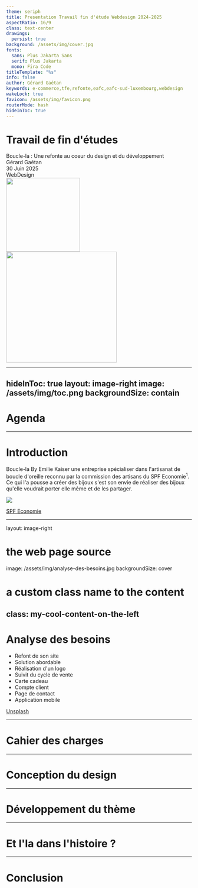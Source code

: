 ```yaml
---
theme: seriph
title: Presentation Travail fin d'étude Webdesign 2024-2025
aspectRatio: 16/9
class: text-center
drawings:
  persist: true
background: /assets/img/cover.jpg
fonts:
  sans: Plus Jakarta Sans
  serif: Plus Jakarta
  mono: Fira Code
titleTemplate: "%s"
info: false
author: Gérard Gaétan
keywords: e-commerce,tfe,refonte,eafc,eafc-sud-luxembourg,webdesign
wakeLock: true
favicon: /assets/img/favicon.png
routerMode: hash
hideInToc: true
---
```


# Travail de fin d'études

<div class="text-2xl">
  Boucle-la : Une refonte au coeur du design et du développement
</div>

<div grid="~ cols-3 gap-25" class="abs-b text-sm color-gray m-5 font-weight-bold" m="t-3">
  <div>Gérard Gaétan</div>
  <div>30 Juin 2025</div>
  <div>WebDesign</div>
</div>

 <div class="abs-tl m-5 flex gap-2">
  <img src="/assets/img/bo-logo.png" width="200px">
</div>

<div class="abs-tr m-5 flex gap-2 opacity-85">
 <img src="/assets/img/eafc-logo.png" width="300px">
</div>

<!--
Slide de présentation

Boucle-la: Une refonte au coeur du design et du développement, mon travail de fin d'étude en Webdesign

-->

---
hideInToc: true
layout: image-right
image: /assets/img/toc.png
backgroundSize: contain
---

# Agenda
<Toc />

<!--
Durant cet présentation je vais évoquer différents sujet, en commençant par

- une courte introduction de ma cliente et de son projet
- ensuite j'établirais l'analyse des besoins de ma cliente
- Nous enchainerons sur le cahier des charges avant de passer à a une courte présentation sur la conception du design et du développement du thème
- Je parlerais ensuite de l'IA de l'utilité que j'en ai fait sur le projet et de ce que j'en pense
- Enfin je terminerais par une courte conclusion

-->

---

# <div class="text-center">Introduction</div>


<p class="text-center">Boucle-la By Emilie Kaiser une entreprise spécialiser dans l'artisanat de boucle d'oreille reconnu par la commission des artisans du SPF Economie<sup>1</sup>. Ce qui l'a pousse a créer des bijoux s'est son envie de réaliser des bijoux qu'elle voudrait porter elle même et de les partager.</p>


<div class="flex justify-center py-5">
  <img src="/assets/img/logo-commission-artisan.png" class="w-75">
</div>

<p separator class="flex justify-end text-xs">
  <a href="https://economie.fgov.be/fr/themes/entreprises/developper-et-gerer-une/reconnaitre-et-valoriser/la-reconnaissance-legale-de" rel="noopener noreferrer" target="_blank">SPF Economie</a>
</p>

<!--
  LAYOUT : Texte centré avec une image en dessous ? le logo boucle-la ou le logo de la commission des artisans ?

  Boucle-la s'est une jeune entreprise créer par Emilie Kaiser qui souhaitais partager ses créations de boucle d'oreille, depuis peu elle a été reconnu par la commission des artisans du SPF Economie
-->

---
layout: image-right
# the web page source
image: /assets/img/analyse-des-besoins.jpg
backgroundSize: cover
# a custom class name to the content
class: my-cool-content-on-the-left
---

# Analyse des besoins

- Refont de son site
- Solution abordable
- Réalisation d'un logo
- Suivit du cycle de vente
- Carte cadeau
- Compte client
- Page de contact
- Application mobile

<p separator class="flex justify-start align-end text-xs">
  <a href="https://unsplash.com/fr/s/photos/boucle-d'oreille" rel="noopener noreferrer" target="_blank">Unsplash</a>
</p>

<!--
  LAYOUT : ici nous aurons une liste de point avec une image à droite

  La raison pour laquel madame Kaiser m'a contacter dans un premier temps était que sa solution actuel lui coutait beaucoup trop d'argent par rapport au revenue qu'elle avait, elle souhaitais donc :

  - Refonte de son site actuel pour avoir un nouveau design qui soit plus moderne et responsive
  - Migration de la solution actuel (Wix) vers Wordpress et WooCommerce
  - Réalisation d'un logo, car la cliente n'avait pas de logo initialement et souhaitais un logo pour améliorer son image de marque
  - Suivit du cycle de vente madame Kaiser voulait une solution qui ne lui enlèverais rien de ce dont elle a l'habitude (ajout d eproduit, suivit des commande)
  - Elle souhaitais également une page cadeau pour des occasions spéciale comme les fête de fin d'année
  - Un compte client pour faciliter la communication avec les clients et le suivit des commandes
  - Une page de contact simple ou elle pourrait facilement être joignable
  - et enfin une application mobile pour pouvoir ajouter les porduits directement a partir de son téléphone
-->

---

# Cahier des charges

<!--
  LAYOUT :
-->

---

# Conception du design

---

# Développement du thème

---

# Et l'Ia dans l'histoire ?

---

# Conclusion